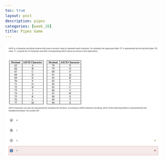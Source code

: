 ```yaml
---
toc: true
layout: post
description: pipes
categories: [week_28]
title: Pipes Game
---
```

<img src="images/500.png" id="quiz-trigger">


<script>
// Get the image element and add a click event listener
const image = document.getElementById("quiz-trigger");
image.addEventListener("click", showQuiz);

// Function to show the quiz
function showQuiz() {
  console.log("Good luck! (Answer with a letter)");
  let score = 0;

  // Question 1
  console.log("Which of the following procedures would rotate the pipe into the correct position?");
  console.log("A. Rotate right AND rotate left");
  console.log("B. Rotate right OR rotate left");
  console.log("C. Rotate right THEN rotate left");
  console.log("D. Rotate right x3");
  console.log("E. None of these answers");

  let answer1 = prompt("Enter your answer (A, B, C, D, or E): ");
  if (answer1.toUpperCase() === "D") {
    console.log("Correct!");
    score += 1;
  } else if (answer1.toUpperCase() === "B") {
    console.log("Correct!");
    score += 1;
  } else if (answer1.toUpperCase() === "A") {
    console.log("Wrong.");
  } else if (answer1.toUpperCase() === "C") {
    console.log("Wrong.");
  } else if (answer1.toUpperCase() === "E") {
    console.log("Wrong.");
  }

  // Question 2
  console.log("Which of the following procedures would rotate the pipe into the correct position?");
  console.log("A. Rotate right AND rotate left");
  console.log("B. Rotate right x3 OR rotate left");
  console.log("C. Rotate right THEN rotate left");
  console.log("D. Rotate right x3");
  console.log("E. None of these answers");

  let answer2 = prompt("Enter your answer (A, B, C, D, or E): ");
  if (answer2.toUpperCase() === "D") {
    console.log("Correct!");
    score += 1;
  } else if (answer2.toUpperCase() === "B") {
    console.log("Correct!");
    score += 1;
  } else if (answer2.toUpperCase() === "A") {
    console.log("Wrong.");
  } else if (answer2.toUpperCase() === "C") {
    console.log("Wrong.");
  } else if (answer2.toUpperCase() === "E") {
    console.log("Wrong.");
  }

  // End of quiz
  console.log("Your final score is: " + score);
}

<script>